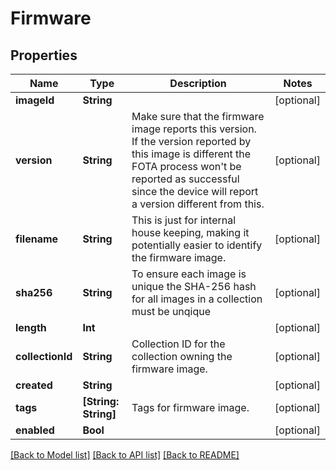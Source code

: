 # Firmware

## Properties
Name | Type | Description | Notes
------------ | ------------- | ------------- | -------------
**imageId** | **String** |  | [optional] 
**version** | **String** | Make sure that the firmware image reports this version. If the version reported by this image is different the FOTA process won&#39;t be reported as successful since the device will report a version different from this. | [optional] 
**filename** | **String** | This is just for internal house keeping, making it potentially easier to identify the firmware image. | [optional] 
**sha256** | **String** | To ensure each image is unique the SHA-256 hash for all images in a collection must be unqique | [optional] 
**length** | **Int** |  | [optional] 
**collectionId** | **String** | Collection ID for the collection owning the firmware image. | [optional] 
**created** | **String** |  | [optional] 
**tags** | **[String: String]** | Tags for firmware image. | [optional] 
**enabled** | **Bool** |  | [optional] 

[[Back to Model list]](../README.md#documentation-for-models) [[Back to API list]](../README.md#documentation-for-api-endpoints) [[Back to README]](../README.md)


